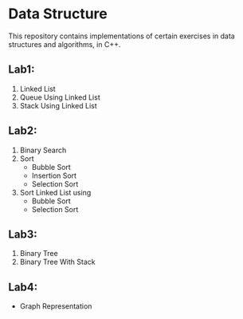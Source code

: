 # Data Structure
This repository contains implementations of certain exercises in data structures and algorithms, in C++.

## Lab1:
<ol>
<li> Linked List  </li>
<li> Queue Using Linked List  </li>
<li> Stack Using Linked List  </li>
</ol>

## Lab2:
<ol>
<li> Binary Search  </li>
<li> Sort
<ul>
<li> Bubble Sort </li>
<li> Insertion Sort </li>
<li> Selection Sort </li>
</ul>
</li>
<li> Sort Linked List using
<ul>
<li> Bubble Sort </li>
<li> Selection Sort </li>
</ul>
</li>
</ol>

## Lab3:
<ol>
<li> Binary Tree </li>
<li> Binary Tree With Stack </li>
</ol>

## Lab4:
<ul>
<li> Graph Representation </li>
</ul>
